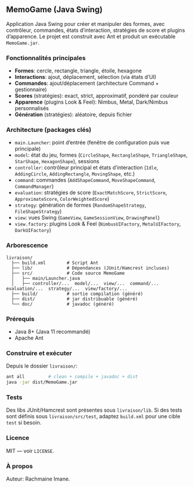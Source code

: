 ## MemoGame (Java Swing)

Application Java Swing pour créer et manipuler des formes, avec contrôleur, commandes, états d’interaction, stratégies de score et plugins d’apparence. Le projet est construit avec Ant et produit un exécutable `MemoGame.jar`.

### Fonctionnalités principales
- **Formes**: cercle, rectangle, triangle, étoile, hexagone
- **Interactions**: ajout, déplacement, sélection (via états d’UI)
- **Commandes**: ajout/déplacement (architecture Command + gestionnaire)
- **Scores** (stratégies): exact, strict, approximatif, pondéré par couleur
- **Apparence** (plugins Look & Feel): Nimbus, Metal, Dark/Nimbus personnalisés
- **Génération** (stratégies): aléatoire, depuis fichier

### Architecture (packages clés)
- `main.Launcher`: point d’entrée (fenêtre de configuration puis vue principale)
- `model`: état du jeu, formes (`CircleShape`, `RectangleShape`, `TriangleShape`, `StarShape`, `HexagonShape`), sessions
- `controller`: contrôleur principal et états d’interaction (`Idle`, `AddingCircle`, `AddingRectangle`, `MovingShape`, etc.)
- `command`: commandes (`AddShapeCommand`, `MoveShapeCommand`, `CommandManager`)
- `evaluation`: stratégies de score (`ExactMatchScore`, `StrictScore`, `ApproximateScore`, `ColorWeightedScore`)
- `strategy`: génération de formes (`RandomShapeStrategy`, `FileShapeStrategy`)
- `view`: vues Swing (`GameView`, `GameSessionView`, `DrawingPanel`)
- `view.factory`: plugins Look & Feel (`NimbusUIFactory`, `MetalUIFactory`, `DarkUIFactory`)

### Arborescence
```text
livraison/
  ├── build.xml        # Script Ant
  ├── lib/             # Dépendances (JUnit/Hamcrest incluses)
  ├── src/             # Code source MemoGame
  │   ├── main/Launcher.java
  │   ├── controller/...  model/...  view/...  command/...  evaluation/...  strategy/...  view/factory/...
  ├── build/           # sortie compilation (généré)
  ├── dist/            # jar distribuable (généré)
  └── doc/             # javadoc (généré)
```

### Prérequis
- Java 8+ (Java 11 recommandé)
- Apache Ant

### Construire et exécuter
Depuis le dossier `livraison/`:
```bash
ant all         # clean + compile + javadoc + dist
java -jar dist/MemoGame.jar
```

### Tests
Des libs JUnit/Hamcrest sont présentes sous `livraison/lib`. Si des tests sont définis sous `livraison/src/test`, adaptez `build.xml` pour une cible `test` si besoin.

### Licence
MIT — voir `LICENSE`.

### À propos
Auteur: Rachmaine Imane.


